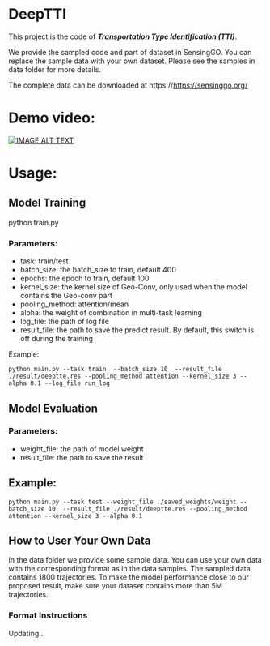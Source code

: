 # DeepTTI

This project is the code of ***Transportation Type Identification (TTI)***.

We provide the sampled code and part of dataset in SensingGO. You can replace the sample data with your own dataset.
Please see the samples in data folder for more details.

The complete data can be downloaded at 
https://https://sensinggo.org/

# Demo video:
[![IMAGE ALT TEXT](https://img.youtube.com/vi/vek4OLE3Yio/0.jpg)](https://youtu.be/vek4OLE3Yio "Hit to demo video on Youtube.")

# Usage:

## Model Training
python train.py

### Parameters:

* task: train/test
* batch_size: the batch_size to train, default 400
* epochs: the epoch to train, default 100
* kernel_size: the kernel size of Geo-Conv, only used when the model contains the Geo-conv part
* pooling_method: attention/mean
* alpha: the weight of combination in multi-task learning
* log_file: the path of log file
* result_file: the path to save the predict result. By default, this switch is off during the training

Example:
```
python main.py --task train  --batch_size 10  --result_file ./result/deeptte.res --pooling_method attention --kernel_size 3 --alpha 0.1 --log_file run_log
```


## Model Evaluation

### Parameters:
* weight_file: the path of model weight
* result_file: the path to save the result

## Example:
```
python main.py --task test --weight_file ./saved_weights/weight --batch_size 10  --result_file ./result/deeptte.res --pooling_method attention --kernel_size 3 --alpha 0.1
```

## How to User Your Own Data
In the data folder we provide some sample data. You can use your own data with the corresponding format as in the data samples. The sampled data contains 1800 trajectories. To make the model performance close to our proposed result, make sure your dataset contains more than 5M trajectories.

### Format Instructions
 Updating...
